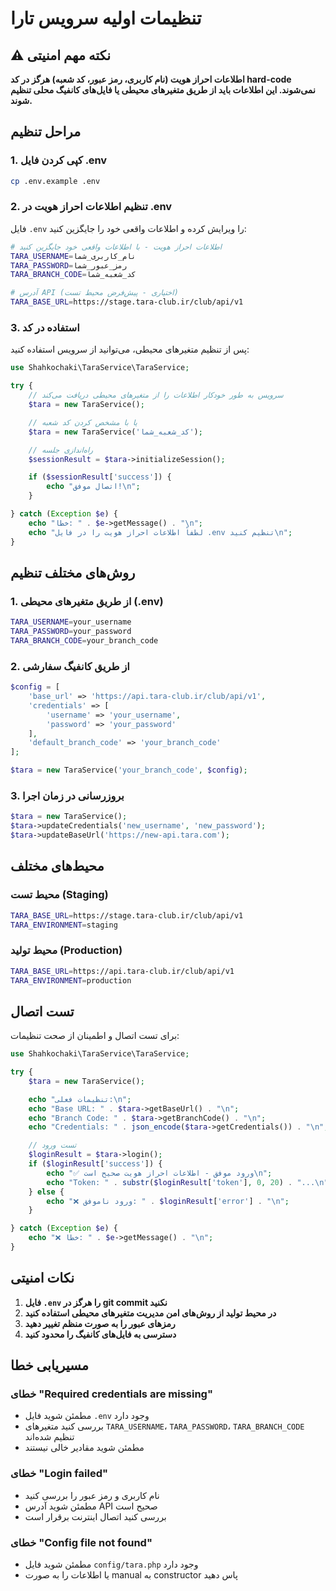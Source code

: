 # تنظیمات اولیه سرویس تارا

## ⚠️ نکته مهم امنیتی

**اطلاعات احراز هویت (نام کاربری، رمز عبور، کد شعبه) هرگز در کد hard-code نمی‌شوند. این اطلاعات باید از طریق متغیرهای محیطی یا فایل‌های کانفیگ محلی تنظیم شوند.**

## مراحل تنظیم

### 1. کپی کردن فایل .env

```bash
cp .env.example .env
```

### 2. تنظیم اطلاعات احراز هویت در .env

فایل `.env` را ویرایش کرده و اطلاعات واقعی خود را جایگزین کنید:

```bash
# اطلاعات احراز هویت - با اطلاعات واقعی خود جایگزین کنید
TARA_USERNAME=نام_کاربری_شما
TARA_PASSWORD=رمز_عبور_شما
TARA_BRANCH_CODE=کد_شعبه_شما

# آدرس API (اختیاری - پیش‌فرض محیط تست)
TARA_BASE_URL=https://stage.tara-club.ir/club/api/v1
```

### 3. استفاده در کد

پس از تنظیم متغیرهای محیطی، می‌توانید از سرویس استفاده کنید:

```php
use Shahkochaki\TaraService\TaraService;

try {
    // سرویس به طور خودکار اطلاعات را از متغیرهای محیطی دریافت می‌کند
    $tara = new TaraService();

    // یا با مشخص کردن کد شعبه
    $tara = new TaraService('کد_شعبه_شما');

    // راه‌اندازی جلسه
    $sessionResult = $tara->initializeSession();

    if ($sessionResult['success']) {
        echo "اتصال موفق!\n";
    }

} catch (Exception $e) {
    echo "خطا: " . $e->getMessage() . "\n";
    echo "لطفاً اطلاعات احراز هویت را در فایل .env تنظیم کنید\n";
}
```

## روش‌های مختلف تنظیم

### 1. از طریق متغیرهای محیطی (.env)

```bash
TARA_USERNAME=your_username
TARA_PASSWORD=your_password
TARA_BRANCH_CODE=your_branch_code
```

### 2. از طریق کانفیگ سفارشی

```php
$config = [
    'base_url' => 'https://api.tara-club.ir/club/api/v1',
    'credentials' => [
        'username' => 'your_username',
        'password' => 'your_password'
    ],
    'default_branch_code' => 'your_branch_code'
];

$tara = new TaraService('your_branch_code', $config);
```

### 3. بروزرسانی در زمان اجرا

```php
$tara = new TaraService();
$tara->updateCredentials('new_username', 'new_password');
$tara->updateBaseUrl('https://new-api.tara.com');
```

## محیط‌های مختلف

### محیط تست (Staging)

```bash
TARA_BASE_URL=https://stage.tara-club.ir/club/api/v1
TARA_ENVIRONMENT=staging
```

### محیط تولید (Production)

```bash
TARA_BASE_URL=https://api.tara-club.ir/club/api/v1
TARA_ENVIRONMENT=production
```

## تست اتصال

برای تست اتصال و اطمینان از صحت تنظیمات:

```php
use Shahkochaki\TaraService\TaraService;

try {
    $tara = new TaraService();

    echo "تنظیمات فعلی:\n";
    echo "Base URL: " . $tara->getBaseUrl() . "\n";
    echo "Branch Code: " . $tara->getBranchCode() . "\n";
    echo "Credentials: " . json_encode($tara->getCredentials()) . "\n";

    // تست ورود
    $loginResult = $tara->login();
    if ($loginResult['success']) {
        echo "✅ ورود موفق - اطلاعات احراز هویت صحیح است\n";
        echo "Token: " . substr($loginResult['token'], 0, 20) . "...\n";
    } else {
        echo "❌ ورود ناموفق: " . $loginResult['error'] . "\n";
    }

} catch (Exception $e) {
    echo "❌ خطا: " . $e->getMessage() . "\n";
}
```

## نکات امنیتی

1. **فایل `.env` را هرگز در git commit نکنید**
2. **در محیط تولید از روش‌های امن مدیریت متغیرهای محیطی استفاده کنید**
3. **رمزهای عبور را به صورت منظم تغییر دهید**
4. **دسترسی به فایل‌های کانفیگ را محدود کنید**

## مسیریابی خطا

### خطای "Required credentials are missing"

- مطمئن شوید فایل `.env` وجود دارد
- بررسی کنید متغیرهای `TARA_USERNAME`، `TARA_PASSWORD`، `TARA_BRANCH_CODE` تنظیم شده‌اند
- مطمئن شوید مقادیر خالی نیستند

### خطای "Login failed"

- نام کاربری و رمز عبور را بررسی کنید
- مطمئن شوید آدرس API صحیح است
- بررسی کنید اتصال اینترنت برقرار است

### خطای "Config file not found"

- مطمئن شوید فایل `config/tara.php` وجود دارد
- یا اطلاعات را به صورت manual به constructor پاس دهید
